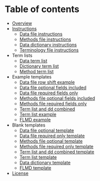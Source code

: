 # Table of contents

* [Overview](README.md)
* [Instructions](instructions.md)
  * [Data file instructions](Detailed_Instructions_Data_File.md)
  * [Methods file instructions](Detailed_Instructions_Methods_File.md)
  * [Data dictionary instructions](Detailed_Instructions_Data_Dictionary_File.md)
  * [Terminology file instructions](Detailed_Instructions_Terminology_File.md)
* Term lists
  * [Data term list](term_lists/term_list_dataFile.md)
  * [Dictionary term list](term_lists/term_list_ddFile.md)
  * [Method term list](term_lists/term_list_methodFile.md)
* Example templates
  * [Data file row shift example](examples/Data_col_row_shift_example.csv)
  * [Data file optional fields included](examples/Data_opt_example.csv)
  * [Data file required fields only](examples/Data_req_example.csv)
  * [Methods file optional fields included](examples/Methods_opt_example.csv)
  * [Methods file required fields only](examples/Methods_req_example.csv)
  * [Term list and dd combined](examples/Terms_dd_combo_example.csv)
  * [Term list example](examples/Terms_example.csv)
  * [FLMD example](examples/flmd_example.csv)
* Blank templates
  * [Data file optional template](templates/Data_opt_template.csv)
  * [Data file required only template](templates/templates/Data_req_template.csv)
  * [Methods file optional template](templates/Methods_opt_template.csv)
  * [Methods file required only template](templates/Methods_req_template.csv)
  * [Term list and dd combined template](templates/Terms_dd_combo_template.csv)
  * [Term list template](templates/Terms_template.csv)
  * [Data dictionary template](templates/dd_template.csv)
  * [FLMD template](templates/flmd_template.csv) 
* [License](LICENSE.md)
